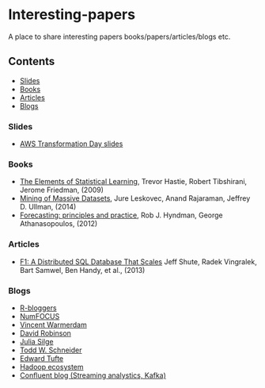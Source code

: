 # Interesting-papers
A place to share interesting papers books/papers/articles/blogs etc.

## Contents
* [Slides](#slides)
* [Books](#books)
* [Articles](#articles)
* [Blogs](#blogs)

### Slides
* [AWS Transformation Day slides](https://www.slideshare.net/AmazonWebServices/tag/benelux-transformation-day-2017)

### Books
* [The Elements of Statistical Learning](https://statweb.stanford.edu/~tibs/ElemStatLearn/printings/ESLII_print10.pdf), Trevor Hastie, Robert Tibshirani, Jerome Friedman, (2009)
* [Mining of Massive Datasets](http://infolab.stanford.edu/~ullman/mmds/book.pdf), Jure Leskovec, Anand Rajaraman, Jeffrey D. Ullman, (2014)
* [Forecasting: principles and practice](https://www.otexts.org/fpp), Rob J. Hyndman, George Athanasopoulos, (2012)  

### Articles
* [F1: A Distributed SQL Database That Scales](https://static.googleusercontent.com/media/research.google.com/nl//pubs/archive/41344.pdf) Jeff Shute, Radek Vingralek, Bart Samwel, Ben Handy, et al., (2013)

### Blogs
* [R-bloggers](https://r-bloggers.com)
* [NumFOCUS](https://www.numfocus.org)
* [Vincent Warmerdam](http://koaning.io)
* [David Robinson](http://varianceexplained.org)
* [Julia Silge](http://juliasilge.com)
* [Todd W. Schneider](http://toddwschneider.com)
* [Edward Tufte](https://www.edwardtufte.com/tufte/)
* [Hadoop ecosystem](https://hadoopecosystemtable.github.io/)
* [Confluent blog (Streaming analystics, Kafka)](https://www.confluent.io/blog/)
